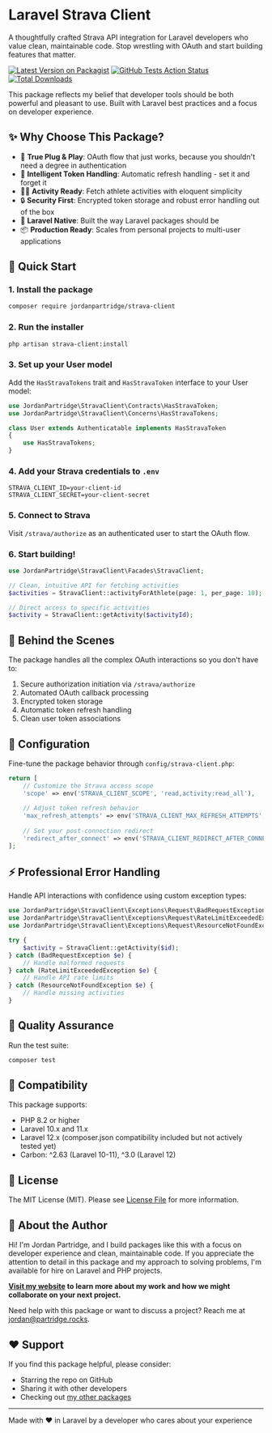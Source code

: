 # Laravel Strava Client

A thoughtfully crafted Strava API integration for Laravel developers who value clean, maintainable code. Stop wrestling with OAuth and start building features that matter.

[![Latest Version on Packagist](https://img.shields.io/packagist/v/jordanpartridge/strava-client.svg?style=flat-square)](https://packagist.org/packages/jordanpartridge/strava-client)
[![GitHub Tests Action Status](https://img.shields.io/github/actions/workflow/status/jordanpartridge/strava-client/run-tests.yml?branch=main&label=tests&style=flat-square)](https://github.com/jordanpartridge/strava-client/actions?query=workflow%3Arun-tests+branch%3Amain)
[![Total Downloads](https://img.shields.io/packagist/dt/jordanpartridge/strava-client.svg?style=flat-square)](https://packagist.org/packages/jordanpartridge/strava-client)

This package reflects my belief that developer tools should be both powerful and pleasant to use. Built with Laravel best practices and a focus on developer experience.

## ✨ Why Choose This Package?

- 🔌 **True Plug & Play**: OAuth flow that just works, because you shouldn't need a degree in authentication
- 🔄 **Intelligent Token Handling**: Automatic refresh handling - set it and forget it
- 🏃‍♂️ **Activity Ready**: Fetch athlete activities with eloquent simplicity
- 🔒 **Security First**: Encrypted token storage and robust error handling out of the box
- 🎯 **Laravel Native**: Built the way Laravel packages should be
- 📦 **Production Ready**: Scales from personal projects to multi-user applications

## 🚀 Quick Start

### 1. Install the package

```bash
composer require jordanpartridge/strava-client
```

### 2. Run the installer

```bash
php artisan strava-client:install
```

### 3. Set up your User model

Add the `HasStravaTokens` trait and `HasStravaToken` interface to your User model:

```php
use JordanPartridge\StravaClient\Contracts\HasStravaToken;
use JordanPartridge\StravaClient\Concerns\HasStravaTokens;

class User extends Authenticatable implements HasStravaToken
{
    use HasStravaTokens;
}
```

### 4. Add your Strava credentials to `.env`

```env
STRAVA_CLIENT_ID=your-client-id
STRAVA_CLIENT_SECRET=your-client-secret
```

### 5. Connect to Strava

Visit `/strava/authorize` as an authenticated user to start the OAuth flow.

### 6. Start building!

```php
use JordanPartridge\StravaClient\Facades\StravaClient;

// Clean, intuitive API for fetching activities
$activities = StravaClient::activityForAthlete(page: 1, per_page: 10);

// Direct access to specific activities
$activity = StravaClient::getActivity($activityId);
```

## 🔄 Behind the Scenes

The package handles all the complex OAuth interactions so you don't have to:

1. Secure authorization initiation via `/strava/authorize`
2. Automated OAuth callback processing
3. Encrypted token storage
4. Automatic token refresh handling
5. Clean user token associations

## 🔧 Configuration

Fine-tune the package behavior through `config/strava-client.php`:

```php
return [
    // Customize the Strava access scope
    'scope' => env('STRAVA_CLIENT_SCOPE', 'read,activity:read_all'),
    
    // Adjust token refresh behavior
    'max_refresh_attempts' => env('STRAVA_CLIENT_MAX_REFRESH_ATTEMPTS', 3),
    
    // Set your post-connection redirect
    'redirect_after_connect' => env('STRAVA_CLIENT_REDIRECT_AFTER_CONNECT', '/admin'),
];
```

## ⚡️ Professional Error Handling

Handle API interactions with confidence using custom exception types:

```php
use JordanPartridge\StravaClient\Exceptions\Request\BadRequestException;
use JordanPartridge\StravaClient\Exceptions\Request\RateLimitExceededException;
use JordanPartridge\StravaClient\Exceptions\Request\ResourceNotFoundException;

try {
    $activity = StravaClient::getActivity($id);
} catch (BadRequestException $e) {
    // Handle malformed requests
} catch (RateLimitExceededException $e) {
    // Handle API rate limits
} catch (ResourceNotFoundException $e) {
    // Handle missing activities
}
```

## 🧪 Quality Assurance

Run the test suite:

```bash
composer test
```

## 🔄 Compatibility

This package supports:
- PHP 8.2 or higher
- Laravel 10.x and 11.x
- Laravel 12.x (composer.json compatibility included but not actively tested yet)
- Carbon: ^2.63 (Laravel 10-11), ^3.0 (Laravel 12)

## 📝 License

The MIT License (MIT). Please see [License File](LICENSE.md) for more information.

## 👤 About the Author

Hi! I'm Jordan Partridge, and I build packages like this with a focus on developer experience and clean, maintainable code. If you appreciate the attention to detail in this package and my approach to solving problems, I'm available for hire on Laravel and PHP projects.

**[Visit my website](https://jordanpartridge.us) to learn more about my work and how we might collaborate on your next project.**

Need help with this package or want to discuss a project? Reach me at [jordan@partridge.rocks](mailto:jordan@partridge.rocks).

## ❤️ Support

If you find this package helpful, please consider:
- Starring the repo on GitHub
- Sharing it with other developers
- Checking out [my other packages](https://jordanpartridge.us)

---
Made with ♥️ in Laravel by a developer who cares about your experience
